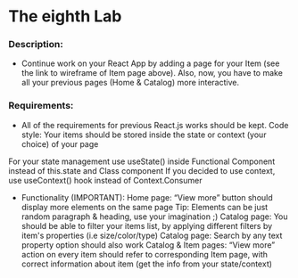 # The eighth Lab


### Description: 


-  Continue work on your React App by adding a page for  your Item (see the link to wireframe of Item page above). Also, now, you have to make all your previous pages (Home & Catalog) more interactive.



### Requirements:


- All of the requirements for previous React.js works should be kept.
Code style:
Your items should be stored inside the state or context (your choice) of your page

For your state management use useState() inside Functional Component  instead of this.state and Class component
If you decided to use context, use useContext() hook instead of Context.Consumer


- Functionality (IMPORTANT): 
Home page: “View more” button should display more elements on the same page Tip: Elements can be just random paragraph & heading, use your imagination ;)
Catalog page: You should be able to filter your items list, by applying different filters by item's properties (i.e size/color/type)
Catalog page: Search by any text property option should also work
Catalog & Item pages: “View more” action on every item should refer to corresponding Item page, with correct information about item (get the info from your state/context)
 





